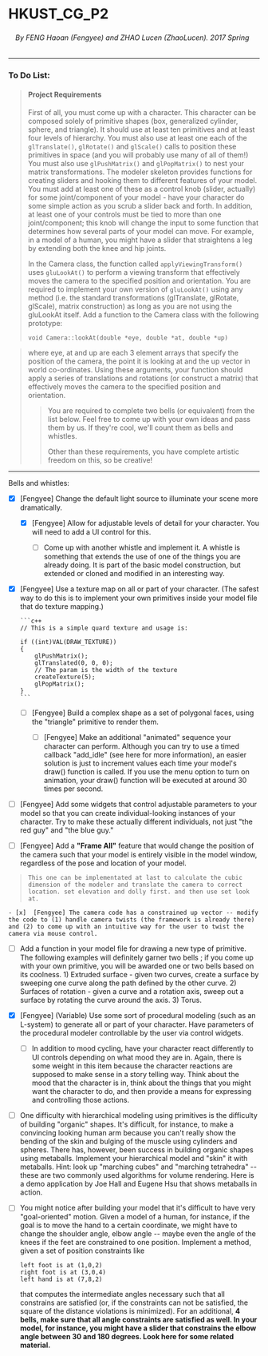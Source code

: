 # HKUST_CG_P2
###### 　By FENG Haoan (Fengyee) and ZHAO Lucen (ZhaoLucen). 2017 Spring
***
### To Do List: 
> 
> #### Project Requirements
> 
> First of all, you must come up with a character. This character can be composed solely of primitive shapes (box, generalized cylinder, sphere, and triangle).  It should use at least ten primitives and at least four levels of hierarchy. You must also use at least one each of the `glTranslate()`, `glRotate()` and `glScale()` calls to position these primitives in space (and you will probably use many of all of them!) You must also use `glPushMatrix()` and `glPopMatrix()` to nest your matrix transformations. The modeler skeleton provides functions for creating sliders and hooking them to different features of your model. You must add at least one of these as a control knob (slider, actually) for some joint/component of your model - have your character do some simple action as you scrub a slider back and forth. In addition, at least one of your controls must be tied to more than one joint/component; this knob will change the input to some function that determines how several parts of your model can move. For example, in a model of a human, you might have a slider that straightens a leg by extending both the knee and hip joints.
> 
> In the Camera class, the function called `applyViewingTransform()` uses `gluLookAt()` to perform a viewing transform that effectively moves the camera to the specified position and orientation. You are required to implement your own version of `gluLookAt()` using any method (i.e. the standard transformations (glTranslate, glRotate, glScale), matrix construction) as long as you are not using the gluLookAt itself. Add a function to the Camera class with the following prototype:
> 
> `void Camera::lookAt(double *eye, double *at, double *up)`

> where eye, at and up are each 3 element arrays that specify the position of the camera, the point it is looking at and the up vector in world co-ordinates. Using these arguments, your function should apply a series of translations and rotations (or construct a matrix) that effectively moves the camera to the specified position and orientation.
> > 
> > You are required to complete two bells (or equivalent) from the list below. Feel free to come up with your own ideas and pass them by us. If they're cool, we'll count them as bells and whistles.
> > 
> > Other than these requirements, you have complete artistic freedom on this, so be creative!


***
Bells and whistles:

- [x]  [Fengyee] Change the default light source to illuminate your scene more dramatically.

    - [x]  [Fengyee] Allow for adjustable levels of detail for your character. You will need to add a UI control for this.

        - [ ] Come up with another whistle and implement it.  A whistle is something that extends the use of one of the things you are already doing.  It is part of the basic model construction, but extended or cloned and modified in an interesting way.

- [x]   [Fengyee] Use a texture map on all or part of your character. (The safest way to do this is to implement your own primitives inside your model file that do texture mapping.) 
        
        ```c++
        // This is a simple quard texture and usage is:

        if ((int)VAL(DRAW_TEXTURE))
        {
            glPushMatrix();
            glTranslated(0, 0, 0);
            // The param is the width of the texture
            createTexture(5);
            glPopMatrix();
        }
        ```

    - [ ]  [Fengyee] Build a complex shape as a set of polygonal faces, using the "triangle" primitive to render them.

        - [ ]  [Fengyee] Make an additional "animated" sequence your character can perform.  Although you can try to use a timed callback "add_idle" (see here for more information), an easier solution is just to increment values each time your model's draw() function is called. If you use the menu option to turn on animation, your draw() function will be executed at around 30 times per second.

- [ ]  [Fengyee] Add some widgets that control adjustable parameters to your model so that you can create individual-looking instances of your character.  Try to make these actually different individuals, not just "the red guy" and "the blue guy."

- [ ]  [Fengyee] Add a **"Frame All"** feature that would change the position of the camera such that your model is entirely visible in the model window, regardless of the pose and location of your model.
>     This one can be implementated at last to calculate the cubic dimension of the modeler and translate the camera to correct location. set elevation and dolly first. and then use set look at.

    - [x]  [Fengyee] The camera code has a constrained up vector -- modify the code to (1) handle camera twists (the framework is already there) and (2) to come up with an intuitive way for the user to twist the camera via mouse control.

- [ ] Add a function in your model file for drawing a new type of primitive. The following examples will definitely garner two bells ; if you come up with your own primitive, you will be awarded one or two bells based on its coolness. 1) Extruded surface - given two curves, create a surface by sweeping one curve along the path defined by the other curve. 2) Surfaces of rotation - given a curve and a rotation axis, sweep out a surface by rotating the curve around the axis. 3) Torus.

- [x]  [Fengyee]  (Variable) Use some sort of procedural modeling (such as an L-system) to generate all or part of your character. Have parameters of the procedural modeler controllable by the user via control widgets.

    - [ ]  In addition to mood cycling, have your character react differently to UI controls depending on what mood they are in.  Again, there is some weight in this item because the character reactions are supposed to make sense in a story telling way.  Think about the mood that the character is in, think about the things that you might want the character to do, and then provide a means for expressing and controlling those actions.

- [ ] One difficulty with hierarchical modeling using primitives is the difficulty of building "organic" shapes. It's difficult, for instance, to make a convincing looking human arm because you can't really show the bending of the skin and bulging of the muscle using cylinders and spheres. There has, however, been success in building organic shapes using metaballs. Implement your hierarchical model and "skin" it with metaballs. Hint: look up "marching cubes" and "marching tetrahedra" --these are two commonly used algorithms for volume rendering. Here is a demo application by Joe Hall and Eugene Hsu that shows metaballs in action.

- [ ] You might notice after building your model that it's difficult to have very "goal-oriented" motion. Given a model of a human, for instance, if the goal is to move the hand to a certain coordinate, we might have to change the shoulder angle, elbow angle -- maybe even the angle of the knees if the feet are constrained to one position. Implement a method, given a set of position constraints like
    
    ```
    left foot is at (1,0,2)
    right foot is at (3,0,4)
    left hand is at (7,8,2)
    ```
    that computes the intermediate angles necessary such that all constrains are satisfied (or, if the constraints can not be satisfied, the square of the distance violations is minimized). For an additional, **4 bells, make sure that all angle constraints are satisfied as well. In your model, for instance, you might have a slider that constrains the elbow angle between 30 and 180 degrees.  Look here for some related material.**